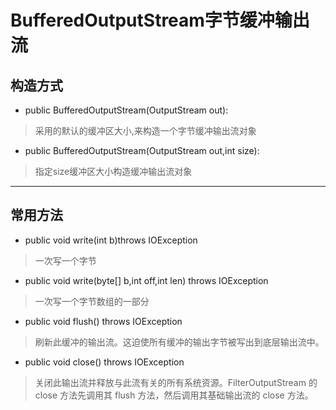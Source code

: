 # BufferedOutputStream字节缓冲输出流

## 构造方式

* public BufferedOutputStream(OutputStream out):
> 采用的默认的缓冲区大小,来构造一个字节缓冲输出流对象

* public BufferedOutputStream(OutputStream out,int size):
> 指定size缓冲区大小构造缓冲输出流对象
***

## 常用方法
* public void write(int b)throws IOException
> 一次写一个字节

* public void write(byte[] b,int off,int len) throws IOException
> 一次写一个字节数组的一部分
 
* public void flush() throws IOException
> 刷新此缓冲的输出流。这迫使所有缓冲的输出字节被写出到底层输出流中。

* public void close() throws IOException
> 关闭此输出流并释放与此流有关的所有系统资源。FilterOutputStream 的 close 方法先调用其 flush 方法，然后调用其基础输出流的 close 方法。